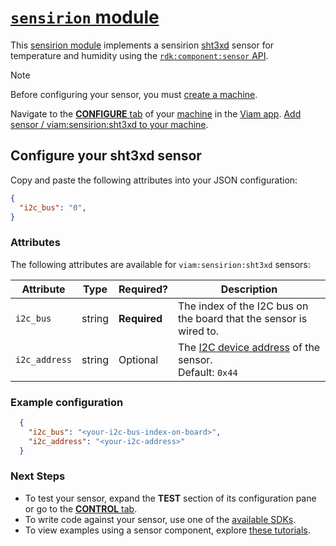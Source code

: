 # [`sensirion` module](https://github.com/viam-modules/sensirion)

This [sensirion module](https://app.viam.com/module/viam/sensirion) implements a sensirion [sht3xd](https://cdn-shop.adafruit.com/product-files/2857/Sensirion_Humidity_SHT3x_Datasheet_digital-767294.pdf) sensor for temperature and humidity using the [`rdk:component:sensor` API](https://docs.viam.com/appendix/apis/components/sensor/).

> [!NOTE]
> Before configuring your sensor, you must [create a machine](https://docs.viam.com/cloud/machines/#add-a-new-machine).

Navigate to the [**CONFIGURE** tab](https://docs.viam.com/configure/) of your [machine](https://docs.viam.com/fleet/machines/) in the [Viam app](https://app.viam.com/).
[Add sensor / viam:sensirion:sht3xd to your machine](https://docs.viam.com/configure/#components).

## Configure your sht3xd sensor

Copy and paste the following attributes into your JSON configuration:

```json
{
  "i2c_bus": "0",
}
```

### Attributes

The following attributes are available for `viam:sensirion:sht3xd` sensors:

| Attribute | Type | Required? | Description |
| --------- | ---- | --------- | ----------- |
| `i2c_bus` | string | **Required** | The index of the I2C bus on the board that the sensor is wired to. |
| `i2c_address` | string | Optional | The [I2C device address](https://learn.adafruit.com/i2c-addresses/overview) of the sensor. <br> Default: `0x44` |

### Example configuration
```json
  {
    "i2c_bus": "<your-i2c-bus-index-on-board>",
    "i2c_address": "<your-i2c-address>"    
  }
```

### Next Steps
- To test your sensor, expand the **TEST** section of its configuration pane or go to the [**CONTROL** tab](https://docs.viam.com/fleet/control/).
- To write code against your sensor, use one of the [available SDKs](https://docs.viam.com/sdks/).
- To view examples using a sensor component, explore [these tutorials](https://docs.viam.com/tutorials/).

